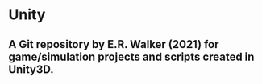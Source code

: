 # Unity
<h2>A Git repository by E.R. Walker (2021) for game/simulation projects and scripts created in Unity3D.</h2>


